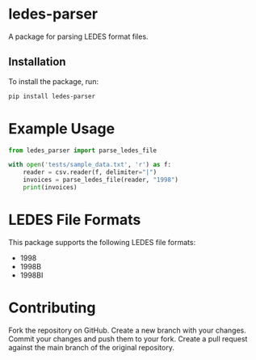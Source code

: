 # ledes-parser
A package for parsing LEDES format files.

## Installation

To install the package, run:

```bash
pip install ledes-parser
```
# Example Usage
```python
from ledes_parser import parse_ledes_file

with open('tests/sample_data.txt', 'r') as f:
    reader = csv.reader(f, delimiter="|")
    invoices = parse_ledes_file(reader, "1998")
    print(invoices)
```

# LEDES File Formats
This package supports the following LEDES file formats:

* 1998
* 1998B
* 1998BI

# Contributing
Fork the repository on GitHub.
Create a new branch with your changes.
Commit your changes and push them to your fork.
Create a pull request against the main branch of the original repository.
